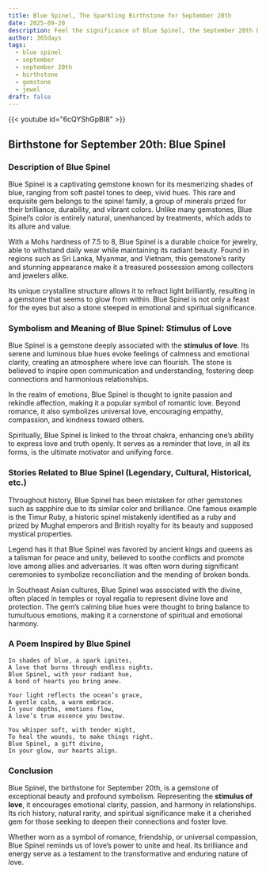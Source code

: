 ```yaml
---
title: Blue Spinel, The Sparkling Birthstone for September 20th
date: 2025-09-20
description: Feel the significance of Blue Spinel, the September 20th birthstone symbolizing Stimulus of love. Let its beauty and meaning brighten your day.
author: 365days
tags:
  - blue spinel
  - september
  - september 20th
  - birthstone
  - gemstone
  - jewel
draft: false
---
```


{{< youtube id="6cQYShGpBI8" >}}


## Birthstone for September 20th: Blue Spinel

### Description of Blue Spinel

Blue Spinel is a captivating gemstone known for its mesmerizing shades of blue, ranging from soft pastel tones to deep, vivid hues. This rare and exquisite gem belongs to the spinel family, a group of minerals prized for their brilliance, durability, and vibrant colors. Unlike many gemstones, Blue Spinel’s color is entirely natural, unenhanced by treatments, which adds to its allure and value.

With a Mohs hardness of 7.5 to 8, Blue Spinel is a durable choice for jewelry, able to withstand daily wear while maintaining its radiant beauty. Found in regions such as Sri Lanka, Myanmar, and Vietnam, this gemstone’s rarity and stunning appearance make it a treasured possession among collectors and jewelers alike.

Its unique crystalline structure allows it to refract light brilliantly, resulting in a gemstone that seems to glow from within. Blue Spinel is not only a feast for the eyes but also a stone steeped in emotional and spiritual significance.

### Symbolism and Meaning of Blue Spinel: Stimulus of Love

Blue Spinel is a gemstone deeply associated with the **stimulus of love**. Its serene and luminous blue hues evoke feelings of calmness and emotional clarity, creating an atmosphere where love can flourish. The stone is believed to inspire open communication and understanding, fostering deep connections and harmonious relationships.

In the realm of emotions, Blue Spinel is thought to ignite passion and rekindle affection, making it a popular symbol of romantic love. Beyond romance, it also symbolizes universal love, encouraging empathy, compassion, and kindness toward others.

Spiritually, Blue Spinel is linked to the throat chakra, enhancing one’s ability to express love and truth openly. It serves as a reminder that love, in all its forms, is the ultimate motivator and unifying force.

### Stories Related to Blue Spinel (Legendary, Cultural, Historical, etc.)

Throughout history, Blue Spinel has been mistaken for other gemstones such as sapphire due to its similar color and brilliance. One famous example is the Timur Ruby, a historic spinel mistakenly identified as a ruby and prized by Mughal emperors and British royalty for its beauty and supposed mystical properties.

Legend has it that Blue Spinel was favored by ancient kings and queens as a talisman for peace and unity, believed to soothe conflicts and promote love among allies and adversaries. It was often worn during significant ceremonies to symbolize reconciliation and the mending of broken bonds.

In Southeast Asian cultures, Blue Spinel was associated with the divine, often placed in temples or royal regalia to represent divine love and protection. The gem’s calming blue hues were thought to bring balance to tumultuous emotions, making it a cornerstone of spiritual and emotional harmony.

### A Poem Inspired by Blue Spinel

```
In shades of blue, a spark ignites,  
A love that burns through endless nights.  
Blue Spinel, with your radiant hue,  
A bond of hearts you bring anew.  

Your light reflects the ocean’s grace,  
A gentle calm, a warm embrace.  
In your depths, emotions flow,  
A love’s true essence you bestow.  

You whisper soft, with tender might,  
To heal the wounds, to make things right.  
Blue Spinel, a gift divine,  
In your glow, our hearts align.
```

### Conclusion

Blue Spinel, the birthstone for September 20th, is a gemstone of exceptional beauty and profound symbolism. Representing the **stimulus of love**, it encourages emotional clarity, passion, and harmony in relationships. Its rich history, natural rarity, and spiritual significance make it a cherished gem for those seeking to deepen their connections and foster love.

Whether worn as a symbol of romance, friendship, or universal compassion, Blue Spinel reminds us of love’s power to unite and heal. Its brilliance and energy serve as a testament to the transformative and enduring nature of love.